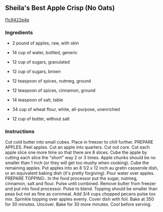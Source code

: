 ## Sheila's Best Apple Crisp (No Oats)

[f1c9422e4e](http://www.food.com/recipe/sheilas-best-apple-crisp-no-oats-397238)

### Ingredients

 - 2 pound of apples, raw, with skin

 - 14 cup of water, bottled, generic

 - 12 cup of sugars, granulated

 - 12 cup of sugars, brown

 - 12 teaspoon of spices, nutmeg, ground

 - 12 teaspoon of spices, cinnamon, ground

 - 14 teaspoon of salt, table

 - 34 cup of wheat flour, white, all-purpose, unenriched

 - 12 cup of butter, without salt

### Instructions

Cut cold butter into small cubes. Place in freezer to chill further. PREPARE APPLES. Peel apples. Cut an apple into quarters. Cut out core. Cut each apple slice one more time so that there are 8 slices. Cube the apple by cutting each slice the "short" way 2 or 3 times. Apple chunks should be no smaller than 1 inch (or they will get too mushy when cooking). Cube the remaining apples. Put apples into an 8 1/2 x 12 inch au gratin casserole dish, or an equivalent baking dish (it's pretty forgiving). Pour water over apples. PREPARE TOPPING:. In the food processor put the sugar, nutmeg, cinnamon, salt and flour. Pulse until combined. Remove butter from freezer and put into food processor. Pulse to blend. Topping should be smaller than peas but not as fine as cornmeal. Add 3/4 cups chopped pecans pulse too mix. Sprinkle topping over apples evenly. Cover dish with foil. Bake at 350 for 30 minutes. Uncover. Bake for 30 more minutes. Cool before serving.